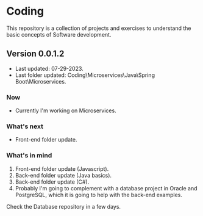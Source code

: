 # Coding

This repository is a collection of projects and exercises to understand the basic concepts of Software development.

## Version 0.0.1.2

- Last updated: 07-29-2023.
- Last folder updated: Coding\Microservices\Java\Spring Boot\Microservices.

### Now

- Currently I'm working on Microservices.

### What's next

- Front-end folder update.

### What's in mind

1. Front-end folder update (Javascript).
2. Back-end folder update (Java basics).
3. Back-end folder update (C#).
4. Probably I'm going to complement with a database project in Oracle and PostgreSQL, which it is going to help with the back-end examples.

Check the Database repository in a few days.
